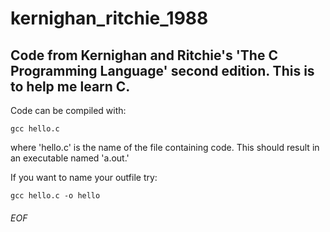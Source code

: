 kernighan_ritchie_1988
======================

Code from Kernighan and Ritchie's 'The C Programming Language' second edition.  This is to help me learn C.
----------------------

Code can be compiled with:

    gcc hello.c

where 'hello.c' is the name of the file containing code.  This should result in an executable named 'a.out.'

If you want to name your outfile try:

    gcc hello.c -o hello

###### EOF
